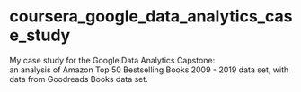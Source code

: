 # coursera_google_data_analytics_case_study
My case study for the Google Data Analytics Capstone:  
an analysis of Amazon Top 50 Bestselling Books 2009 - 2019 data set, with data from Goodreads Books data set. 
